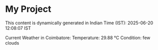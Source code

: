 # My Project

This content is dynamically generated in Indian Time (IST): 2025-06-20 12:08:07 IST


Current Weather in Coimbatore:
Temperature: 29.88 °C
Condition: few clouds
